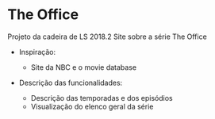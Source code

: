 # The Office
Projeto da cadeira de LS 2018.2
 Site sobre a série The Office
 
 * Inspiração:
    * Site da NBC e o movie database

 * Descrição das funcionalidades:
     * Descrição das temporadas e dos episódios 
     * Visualização do elenco geral da série

